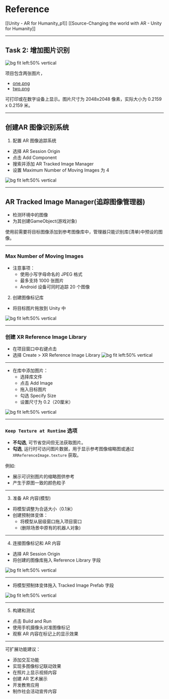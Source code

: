 
# Reference
[[Unity - AR for Humanity_p1]]
[[Source-Changing the world with AR -  Unity for Humanity]]

---

## Task 2: 增加图片识别

![bg fit left:50% vertical](https://i.imgur.com/iynHOCC.webp)


项目包含两张图片，
- [one.png](https://github.com/Unity-Technologies/arfoundation-demos/blob/master/Assets/ImageTracking/TrackedImages/one.png)
- [two.png](https://github.com/Unity-Technologies/arfoundation-demos/blob/master/Assets/ImageTracking/TrackedImages/two.png)  

可打印或在数字设备上显示。图片尺寸为 2048x2048 像素，实际大小为 0.2159 x 0.2159 米。

---

## 创建AR 图像识别系统

1. 配置 AR 图像追踪系统
- 选择 AR Session Origin
- 点击 Add Component
- 搜索并添加 AR Tracked Image Manager
- 设置 Maximum Number of Moving Images 为 4

![bg fit left:50% vertical](https://i.imgur.com/Lo2iOoG.webp)



---

## AR Tracked Image Manager(追踪图像管理器)

- 检测环境中的图像
- 为其创建GameObject(游戏对象)

使用前需要将目标图像添加到参考图像库中，管理器只能识别库(清单)中预设的图像。

---


### Max Number of Moving Images


- 注意事项：
  - 使用小写字母命名的 JPEG 格式
  - 最多支持 1000 张图片
  - Android 设备可同时追踪 20 个图像



<!--  
`SubsystemDescriptor` `ARTrackedImageManager.descriptor`.


部分系统可以追踪动态图像，但这需要更多 CPU 资源。
C# 中, 可以通过 ARTrackedImageManager.descriptor 设置同时追踪的图像数量。


```csharp
using UnityEngine;
using UnityEngine.XR.ARFoundation;

public class ARImageTrackingExample : MonoBehaviour
{
    private ARTrackedImageManager _arTrackedImageManager;

    private void Awake()
    {
        _arTrackedImageManager = GetComponent<ARTrackedImageManager>();
    }

    private void Start()
    {
        // 设置最大移动图像数量为 10
        _arTrackedImageManager.maxNumberOfMovingImages = 10;
    }
}

```


-->


2. 创建图像标记库
- 将目标图片拖放到 Unity 中

![bg fit left:50% vertical](https://i.imgur.com/fHircRj.webp)

---
### 创建 XR Reference Image Library

- 在项目窗口中右键点击
- 选择 Create > XR Reference Image Library
![bg fit left:50% vertical](https://i.imgur.com/6AUo418.webp)



---

- 在库中添加图片：
  - 选择库文件
  - 点击 Add Image
  - 拖入目标图片
  - 勾选 Specify Size
  - 设置尺寸为 0.2（20厘米）


![bg fit left:50% vertical](https://i.imgur.com/H7w6qnD.webp)


---


### `Keep Texture at Runtime` 选项

- **不勾选**, 可节省空间但无法获取图片。
- **勾选**, 运行时可访问图片数据，用于显示参考图像缩略图或通过 `XRReferenceImage.texture` 获取。

例如:
- 展示可识别图片的缩略图供参考
- 产生于原图一致的颜色粒子



---

3. 准备 AR 内容(模型)
- 将模型调整为合适大小（0.1米）
- 创建预制体变体：
	- 将模型从层级窗口拖入项目窗口
	- (删除场景中原有的机器人对象)


---


4. 连接图像标记和 AR 内容
- 选择 AR Session Origin
- 将创建的图像库拖入 Reference Library 字段

![bg fit left:50% vertical](https://i.imgur.com/44GjUMv.webp)


---


- 将模型预制体变体拖入 Tracked Image Prefab 字段

![bg fit left:50% vertical](https://i.imgur.com/Ne6u6fN.webp)

---


5. 构建和测试
- 点击 Build and Run
- 使用手机摄像头对准图像标记
- 观察 AR 内容在标记上的显示效果

---


可扩展功能建议：
- 添加交互功能
- 实现多图像标记联动效果
- 在照片上显示视频内容
- 创建 AR 艺术展示
- 开发教育应用
- 制作社会活动宣传内容




